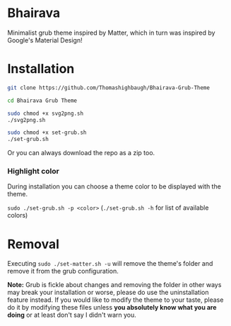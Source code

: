 # Bhairava

Minimalist grub theme inspired by Matter, which in turn was inspired by Google's Material Design!

# Installation

```bash
git clone https://github.com/Thomashighbaugh/Bhairava-Grub-Theme

cd Bhairava Grub Theme

sudo chmod +x svg2png.sh
./svg2png.sh

sudo chmod +x set-grub.sh
./set-grub.sh


```

Or you can always download the repo as a zip too.

### Highlight color

During installation you can choose a theme color to be displayed with the theme.

`sudo ./set-grub.sh -p <color>` (`./set-grub.sh -h` for list of available
colors)

# Removal

Executing `sudo ./set-matter.sh -u` will remove the theme's folder and remove it from the grub configuration.

**Note:** Grub is fickle about changes and removing the folder in other ways may break your installation or worse, please do use the uninstallation feature instead. If you would like to modify the theme to your taste, please do it by modifying these files unless **you absolutely know what you are doing** or at least don't say I didn't warn you.
